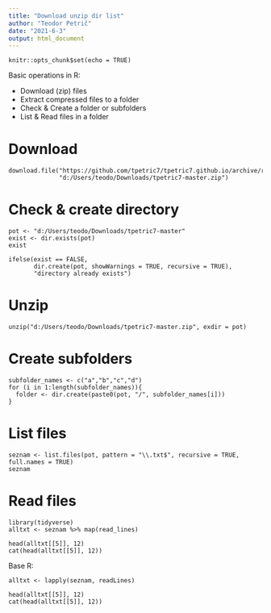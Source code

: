 ```yaml
---
title: "Download unzip dir list"
author: "Teodor Petrič"
date: "2021-6-3"
output: html_document
---
```


```{r setup, include=FALSE}
knitr::opts_chunk$set(echo = TRUE)

```


Basic operations in R:
- Download (zip) files
- Extract compressed files to a folder
- Check & Create a folder or subfolders
- List & Read files in a folder


# Download

```{r}
download.file("https://github.com/tpetric7/tpetric7.github.io/archive/refs/heads/main.zip",
              "d:/Users/teodo/Downloads/tpetric7-master.zip")
```

# Check & create directory

```{r}
pot <- "d:/Users/teodo/Downloads/tpetric7-master"
exist <- dir.exists(pot)
exist

```

```{r}
ifelse(exist == FALSE, 
       dir.create(pot, showWarnings = TRUE, recursive = TRUE), 
       "directory already exists")
```

# Unzip

```{r}
unzip("d:/Users/teodo/Downloads/tpetric7-master.zip", exdir = pot)
```


# Create subfolders

```{r}
subfolder_names <- c("a","b","c","d") 
for (i in 1:length(subfolder_names)){
  folder <- dir.create(paste0(pot, "/", subfolder_names[i]))
}

```

# List files

```{r}
seznam <- list.files(pot, pattern = "\\.txt$", recursive = TRUE, full.names = TRUE)
seznam

```

# Read files

```{r}
library(tidyverse)
alltxt <- seznam %>% map(read_lines)

head(alltxt[[5]], 12)
cat(head(alltxt[[5]], 12))

```

Base R:

```{r}
alltxt <- lapply(seznam, readLines)

head(alltxt[[5]], 12)
cat(head(alltxt[[5]], 12))

```

